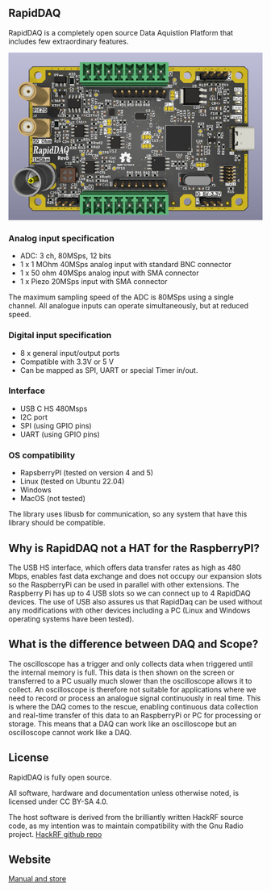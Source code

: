 
## RapidDAQ

RapidDAQ is a completely open source Data Aquistion Platform that includes few extraordinary features. 

![Pcb](https://raw.githubusercontent.com/signalius/RapidDAQ/main/doc/rapiddaq_pcb3d.png)

### Analog input specification

 * ADC: 3 ch, 80MSps, 12 bits 
 * 1 x 1 MOhm 40MSps analog input with standard BNC connector
 * 1 x 50 ohm 40MSps analog input with SMA connector
 * 1 x Piezo 20MSps input with SMA connector

The maximum sampling speed of the ADC is 80MSps using a single channel. All analogue inputs can operate simultaneously, but at reduced speed.

### Digital input specification

 * 8 x general input/output ports
 * Compatible with 3.3V or 5 V
 * Can be mapped as SPI, UART or special Timer in/out.


### Interface

 * USB C HS 480Msps
 * I2C port
 * SPI (using GPIO pins)
 * UART (using GPIO pins)

### OS compatibility

 * RapsberryPI (tested on version 4 and 5)
 * Linux (tested on Ubuntu 22.04)
 * Windows 
 * MacOS (not tested)
 
The library uses libusb for communication, so any system that have this library should be compatible. 

## Why is RapidDAQ not a HAT for the RaspberryPI?

The USB HS interface, which offers data transfer rates as high as 480 Mbps, enables fast data exchange and does not occupy our expansion slots so the RaspberryPi can be used in parallel with other extensions. The Raspberry Pi has up to 4 USB slots so we can connect up to 4 RapidDAQ devices. The use of USB also assures us that RapidDaq can be used without any modifications with other devices including a PC (Linux and Windows operating systems have been tested).

## What is the difference between DAQ and Scope?

The oscilloscope has a trigger and only collects data when triggered until the internal memory is full. This data is then shown on the screen or transferred to a PC usually much slower than the oscilloscope allows it to collect. An oscilloscope is therefore not suitable for applications where we need to record or process an analogue signal continuously in real time. This is where the DAQ comes to the rescue, enabling continuous data collection and real-time transfer of this data to an RaspberryPi or PC for processing or storage. This means that a DAQ can work like an oscilloscope but an oscilloscope cannot work like a DAQ.

## License
RapidDAQ is fully open source.

All software, hardware and documentation unless otherwise noted, is licensed under CC BY-SA 4.0.

The host software is derived from the brilliantly written HackRF source code, as my intention was to maintain compatibility with the Gnu Radio project. [HackRF github repo](https://github.com/greatscottgadgets/hackrf/)

## Website
[Manual and store](https://gepard.space/)


